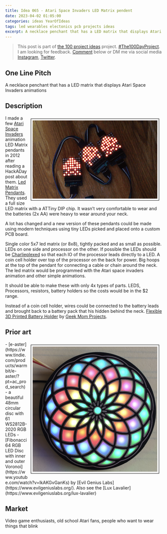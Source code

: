 ```yaml
---
title: Idea 065 - Atari Space Invaders LED Matrix pendent
date: 2023-04-02 01:05:00
categories: ideas YearOfIdeas
tags: led wearables electonics pcb projects ideas
excerpt: A necklace penchant that has a LED matrix that displays Atari Space Invaders animations
---
```


> This post is part of [the 100 project ideas](https://blog.abluestar.com/projects/2023-100-ideas/) project. [#The100DayProject](https://www.the100dayproject.org/). I am looking for feedback. <a href='#utterances-comments'>Comment</a> below or DM me via social media <a href="https://instagram.com/funvill" rel="nofollow noopener noreferrer"><i class="fab fa-fw fa-instagram" aria-hidden="true"></i><span class="label">Instagram</span></a>, <a href="https://twitter.com/funvill" rel="nofollow noopener noreferrer"><i class="fab fa-fw fa-twitter" aria-hidden="true"></i><span class="label">Twitter</span></a>.

## One Line Pitch

A necklace penchant that has a LED matrix that displays Atari Space Invaders animations

## Description

<img src='\public\uploads\2023\space-invaders.gif' alt='space-invaders.gif' style="float: right; margin: 10px; max-width: 400px; border: 1px solid black; padding: 5px" >I made a few [Atari Space Invaders](https://en.wikipedia.org/wiki/Space_Invaders) animation LED Matrix pendants in 2012 after reading a HackADay post about them. [Led Matrix Pendants](https://hackaday.com/2012/10/12/led-matrix-pendants/). They used a full size LED matrix with a ATTiny DIP chip. It wasn’t very comfortable to wear and the batteries (2x AA) were heavy to wear around your neck.

A lot has changed and a new version of these pendants could be made using modern techniques using tiny LEDs picked and placed onto a custom PCB board.

Single color 5x7 led matrix (or 8x8), tightly packed and as small as possible. LEDs on one side and processor on the other. If possible the LEDs should be [Charlieplexed](https://en.wikipedia.org/wiki/Charlieplexing) so that each IO of the processor leads directly to a LED. A coin cell holder over top of the processor on the back for power. Big hoops at the top of the pendant for connecting a cable or chain around the neck. The led matrix would be programmed with the Atari space invaders animation and other simple animations.

It should be able to make these with only 4x types of parts. LEDS, Processors, resistors, battery holders so the costs would be in the $2 range.

Instead of a coin cell holder, wires could be connected to the battery leads and brought back to a battery pack that his hidden behind the neck. [Flexible 3D Printed Battery Holder](https://www.geekmomprojects.com/flexible-3d-printed-battery-holder/) by [Geek Mom Projects](https://www.geekmomprojects.com/).

## Prior art
<img src='\public\uploads\2023\e-aster.png' alt='e-aster.png' style="float: right; margin: 10px; max-width: 400px; border: 1px solid black; padding: 5px" >
- [e-aster](https://www.tindie.com/products/warmbit/e-aster/?pt=ac_prod_search) - a beautiful 48mm circular disc with 61 WS2812B-2020 RGB LEDs
- [Fibonacci64 RGB LED Disc with inner and outer Voronoi](https://www.youtube.com/watch?v=lkAKGvGanKs) by [Evil Genius Labs](https://www.evilgeniuslabs.org/). Also see the [Lux Lavalier](https://www.evilgeniuslabs.org/lux-lavalier)

## Market

Video game enthusiasts, old school Atari fans, people who want to wear things that blink
